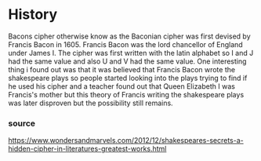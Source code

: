 # History

Bacons cipher otherwise know as the Baconian cipher was first devised by Francis Bacon in 1605. Francis Bacon was the lord chancellor of England under James I. The cipher was first written with the latin alphabet so I and J had the same value and also U and V had the same value. One interesting thing i found out was that it was believed that Francis Bacon wrote the shakespeare plays so people started looking into the plays trying to find if he used his cipher and a teacher found out that Queen Elizabeth I was Francis's mother but this theory of Francis writing the shakespeare plays was later disproven but the possibility still remains.





### source
https://www.wondersandmarvels.com/2012/12/shakespeares-secrets-a-hidden-cipher-in-literatures-greatest-works.html
